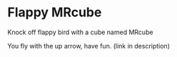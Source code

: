 # Flappy MRcube
 Knock off flappy bird with a cube named MRcube

You fly with the up arrow, have fun.
(link in description)
